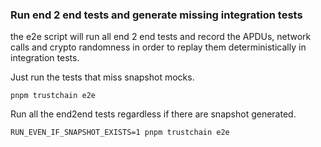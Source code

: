 ### Run end 2 end tests and generate missing integration tests

the e2e script will run all end 2 end tests and record the APDUs, network calls and crypto randomness in order to replay them deterministically in integration tests.

Just run the tests that miss snapshot mocks.

```
pnpm trustchain e2e
```

Run all the end2end tests regardless if there are snapshot generated.

```
RUN_EVEN_IF_SNAPSHOT_EXISTS=1 pnpm trustchain e2e
```
